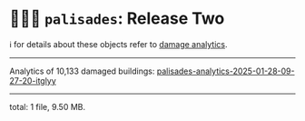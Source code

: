 # 🧑🏽‍🚒 `palisades`: Release Two

ℹ️ for details about these objects refer to [damage analytics](./damage-analytics.md).

---

Analytics of 10,133 damaged buildings: 
[palisades-analytics-2025-01-28-09-27-20-itglyy](https://kamangir-public.s3.ca-central-1.amazonaws.com/palisades-analytics-2025-01-28-09-27-20-itglyy.tar.gz)

---

total: 1 file, 9.50 MB.
